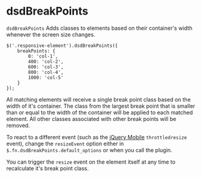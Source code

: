 # dsdBreakPoints

`dsdBreakPoints` Adds classes to elements based on their container's width whenever the screen size changes.

```
$('.responsive-element').dsdBreakPoints({
    breakPoints: {
        0: 'col-1',
        400: 'col-2',
        600: 'col-3',
        800: 'col-4',
        1000: 'col-5'
    }   
});
```

All matching elements will receive a single break point class based on the width of it's container. The class from the largest break point that is smaller than or equal to the width of the container will be applied to each matched element. All other classes associated with other break points will be removed. 

To react to a different event (such as the [jQuery Mobile](https://jquerymobile.com/) `throttledresize` event), change the `resizeEvent` option either in `$.fn.dsdBreakPoints.default_options` or when you call the plugin.

You can trigger the `resize` event on the element itself at any time to recalculate it's break point class.